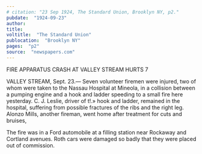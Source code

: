 ```yaml
---
# citation: "23 Sep 1924, The Standard Union, Brooklyn NY, p2."
pubdate:  "1924-09-23"
author: 
title: 
voltitle:  "The Standard Union"
publocation:  "Brooklyn NY"
pages:  "p2"
source:  "newspapers.com"
---
```


FIRE APPARATUS CRASH AT VALLEY STREAM HURTS 7 

VALLEY STREAM, Sept. 23.— Seven volunteer firemen were injured, two of whom were taken to the Nassau Hospital at Mineola, in a collision between a pumping engine and a hook and ladder speeding to a small fire here yesterday. C. J. Leslie, driver of t!.» hook and ladder, remained in the hospital, suffering from possible fractures of the ribs and the right leg. Alonzo Mills, another fireman, went home after treatment for cuts and bruises, 

The fire was in a Ford automobile at a filling station near Rockaway and Cortland avenues. Roth cars were damaged so badly that they were placed out of commission. 

